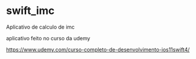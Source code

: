 # swift_imc
Aplicativo de calculo de imc

aplicativo feito no curso da udemy


https://www.udemy.com/curso-completo-de-desenvolvimento-ios11swift4/
